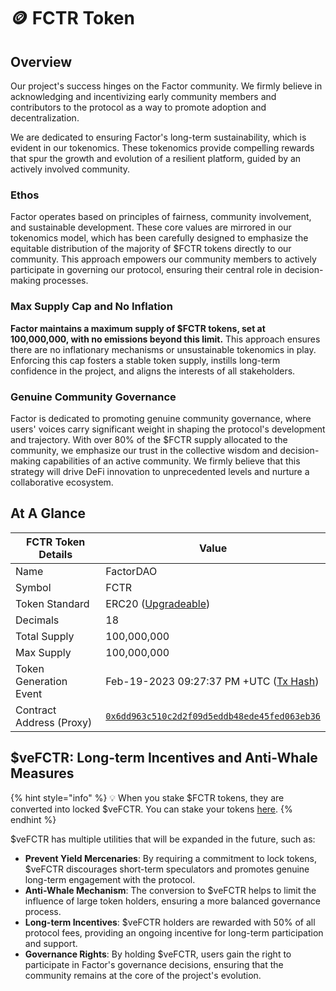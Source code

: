 # 🪙 FCTR Token

## Overview

Our project's success hinges on the Factor community. We firmly believe in acknowledging and incentivizing early community members and contributors to the protocol as a way to promote adoption and decentralization.

We are dedicated to ensuring Factor's long-term sustainability, which is evident in our tokenomics. These tokenomics provide compelling rewards that spur the growth and evolution of a resilient platform, guided by an actively involved community.

### **Ethos**

Factor operates based on principles of fairness, community involvement, and sustainable development. These core values are mirrored in our tokenomics model, which has been carefully designed to emphasize the equitable distribution of the majority of $FCTR tokens directly to our community. This approach empowers our community members to actively participate in governing our protocol, ensuring their central role in decision-making processes.

### **Max Supply Cap and No Inflation**

**Factor maintains a maximum supply of $FCTR tokens, set at 100,000,000, with no emissions beyond this limit.** This approach ensures there are no inflationary mechanisms or unsustainable tokenomics in play. Enforcing this cap fosters a stable token supply, instills long-term confidence in the project, and aligns the interests of all stakeholders.

### **Genuine Community Governance**

Factor is dedicated to promoting genuine community governance, where users' voices carry significant weight in shaping the protocol's development and trajectory. With over 80% of the $FCTR supply allocated to the community, we emphasize our trust in the collective wisdom and decision-making capabilities of an active community. We firmly believe that this strategy will drive DeFi innovation to unprecedented levels and nurture a collaborative ecosystem.

## At A Glance

<table><thead><tr><th width="253">FCTR Token Details</th><th>Value</th></tr></thead><tbody><tr><td>Name</td><td>FactorDAO</td></tr><tr><td>Symbol</td><td>FCTR</td></tr><tr><td>Token Standard</td><td>ERC20 (<a href="https://github.com/OpenZeppelin/openzeppelin-contracts-upgradeable/blob/master/contracts/token/ERC20/ERC20Upgradeable.sol">Upgradeable</a>)</td></tr><tr><td>Decimals</td><td>18</td></tr><tr><td>Total Supply</td><td>100,000,000</td></tr><tr><td>Max Supply</td><td>100,000,000</td></tr><tr><td>Token Generation Event</td><td>Feb-19-2023 09:27:37 PM +UTC (<a href="https://arbiscan.io/tx/0x4e0d6223254b490d072e93f5a9f27cc446d391142dceb6656bc9374510b448ae">Tx Hash</a>)</td></tr><tr><td>Contract Address (Proxy)</td><td><a href="https://arbiscan.io/address/0x6dd963c510c2d2f09d5eddb48ede45fed063eb36"><code>0x6dd963c510c2d2f09d5eddb48ede45fed063eb36</code></a></td></tr></tbody></table>

## **$veFCTR: Long-term Incentives and Anti-Whale Measures**

{% hint style="info" %}
💡 When you stake $FCTR tokens, they are converted into locked $veFCTR. You can stake your tokens [here](https://app.factor.fi/governance/staking).
{% endhint %}

$veFCTR has multiple utilities that will be expanded in the future, such as:

* **Prevent Yield Mercenaries**: By requiring a commitment to lock tokens, $veFCTR discourages short-term speculators and promotes genuine long-term engagement with the protocol.
* **Anti-Whale Mechanism**: The conversion to $veFCTR helps to limit the influence of large token holders, ensuring a more balanced governance process.
* **Long-term Incentives**: $veFCTR holders are rewarded with 50% of all protocol fees, providing an ongoing incentive for long-term participation and support.
* **Governance Rights**: By holding $veFCTR, users gain the right to participate in Factor's governance decisions, ensuring that the community remains at the core of the project's evolution.
